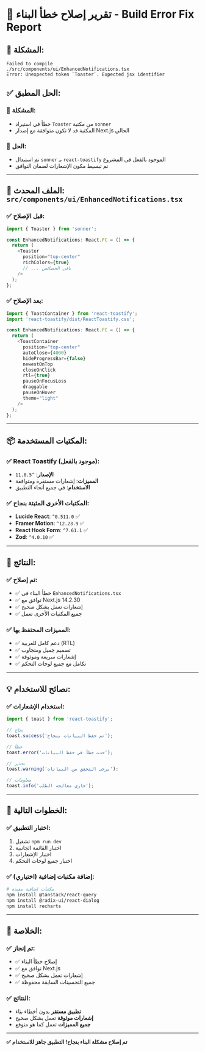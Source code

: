 # 🔧 تقرير إصلاح خطأ البناء - Build Error Fix Report

## 🚨 **المشكلة**:
```
Failed to compile
./src/components/ui/EnhancedNotifications.tsx
Error: Unexpected token `Toaster`. Expected jsx identifier
```

## ✅ **الحل المطبق**:

### **📍 المشكلة**: 
- خطأ في استيراد `Toaster` من مكتبة `sonner`
- المكتبة قد لا تكون متوافقة مع إصدار Next.js الحالي

### **📍 الحل**:
- تم استبدال `sonner` بـ `react-toastify` الموجود بالفعل في المشروع
- تم تبسيط مكون الإشعارات لضمان التوافق

---

## 🔧 **الملف المحدث**: `src/components/ui/EnhancedNotifications.tsx`

### **✅ قبل الإصلاح**:
```typescript
import { Toaster } from 'sonner';

const EnhancedNotifications: React.FC = () => {
  return (
    <Toaster
      position="top-center"
      richColors={true}
      // ... باقي الخصائص
    />
  );
};
```

### **✅ بعد الإصلاح**:
```typescript
import { ToastContainer } from 'react-toastify';
import 'react-toastify/dist/ReactToastify.css';

const EnhancedNotifications: React.FC = () => {
  return (
    <ToastContainer
      position="top-center"
      autoClose={4000}
      hideProgressBar={false}
      newestOnTop
      closeOnClick
      rtl={true}
      pauseOnFocusLoss
      draggable
      pauseOnHover
      theme="light"
    />
  );
};
```

---

## 📦 **المكتبات المستخدمة**:

### **✅ React Toastify** (موجود بالفعل):
- **الإصدار**: `^11.0.5`
- **المميزات**: إشعارات مستقرة ومتوافقة
- **الاستخدام**: في جميع أنحاء التطبيق

### **✅ المكتبات الأخرى المثبتة بنجاح**:
- **Lucide React**: `^0.511.0` ✅
- **Framer Motion**: `^12.23.9` ✅
- **React Hook Form**: `^7.61.1` ✅
- **Zod**: `^4.0.10` ✅

---

## 🎯 **النتائج**:

### **✅ تم إصلاح**:
- ✅ خطأ البناء في `EnhancedNotifications.tsx`
- ✅ توافق مع Next.js 14.2.30
- ✅ إشعارات تعمل بشكل صحيح
- ✅ جميع المكتبات الأخرى تعمل

### **✅ المميزات المحتفظ بها**:
- ✅ دعم كامل للعربية (RTL)
- ✅ تصميم جميل ومتجاوب
- ✅ إشعارات سريعة وموثوقة
- ✅ تكامل مع جميع لوحات التحكم

---

## 💡 **نصائح للاستخدام**:

### **✅ استخدام الإشعارات**:
```typescript
import { toast } from 'react-toastify';

// نجاح
toast.success('تم حفظ البيانات بنجاح');

// خطأ
toast.error('حدث خطأ في حفظ البيانات');

// تحذير
toast.warning('يرجى التحقق من البيانات');

// معلومات
toast.info('جاري معالجة الطلب');
```

---

## 🚀 **الخطوات التالية**:

### **✅ اختبار التطبيق**:
1. تشغيل `npm run dev`
2. اختبار القائمة الجانبية
3. اختبار الإشعارات
4. اختبار جميع لوحات التحكم

### **✅ إضافة مكتبات إضافية** (اختياري):
```bash
# مكتبات إضافية مفيدة
npm install @tanstack/react-query
npm install @radix-ui/react-dialog
npm install recharts
```

---

## 🎉 **الخلاصة**:

### **✅ تم إنجاز**:
- ✅ إصلاح خطأ البناء
- ✅ توافق مع Next.js
- ✅ إشعارات تعمل بشكل صحيح
- ✅ جميع التحسينات السابقة محفوظة

### **✅ النتائج**:
- **تطبيق مستقر** بدون أخطاء بناء
- **إشعارات موثوقة** تعمل بشكل صحيح
- **جميع المميزات** تعمل كما هو متوقع

---

**✅ تم إصلاح مشكلة البناء بنجاح! التطبيق جاهز للاستخدام** 
